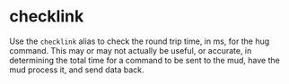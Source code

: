 checklink
========

Use the `checklink` alias to check the round trip time, in ms, for the hug command.
This may or may not actually be useful, or accurate, in determining the total time
for a command to be sent to the mud, have the mud process it, and send data back.



